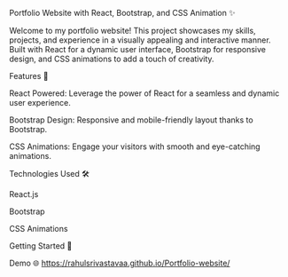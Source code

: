 Portfolio Website with React, Bootstrap, and CSS Animation ✨

Welcome to my portfolio website! This project showcases my skills, projects, and experience in a visually appealing and interactive manner. 
Built with React for a dynamic user interface, Bootstrap for responsive design, and CSS animations to add a touch of creativity.



Features 🚀


React Powered: Leverage the power of React for a seamless and dynamic user experience.

Bootstrap Design: Responsive and mobile-friendly layout thanks to Bootstrap.

CSS Animations: Engage your visitors with smooth and eye-catching animations.



Technologies Used 🛠️


React.js

Bootstrap

CSS Animations

Getting Started 🌟


Demo 🌐
https://rahulsrivastavaa.github.io/Portfolio-website/
